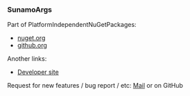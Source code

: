 ### SunamoArgs

Part of PlatformIndependentNuGetPackages:

- [nuget.org](https://www.nuget.org/profiles/sunamo)
- [github.org](https://github.com/sunamo/PlatformIndependentNuGetPackages)

Another links:

- [Developer site](https://sunamo.cz)

Request for new features / bug report / etc: [Mail](mailto:radek.jancik@sunamo.cz) or on GitHub